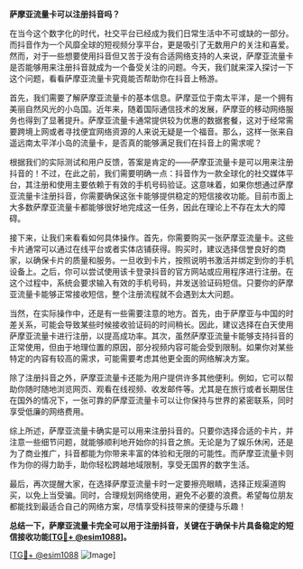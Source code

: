 **萨摩亚流量卡可以注册抖音吗？**

在当今这个数字化的时代，社交平台已经成为我们日常生活中不可或缺的一部分。而抖音作为一个风靡全球的短视频分享平台，更是吸引了无数用户的关注和喜爱。然而，对于一些想要使用抖音但又苦于没有合适网络支持的人来说，萨摩亚流量卡是否能够用来注册抖音就成为一个备受关注的问题。今天，我们就来深入探讨一下这个问题，看看萨摩亚流量卡究竟能否帮助你在抖音上畅游。

首先，我们需要了解萨摩亚流量卡的基本信息。萨摩亚位于南太平洋，是一个拥有美丽自然风光的小岛国。近年来，随着国际通信技术的发展，萨摩亚的移动网络服务也得到了显著提升。萨摩亚流量卡通常提供较为优惠的数据套餐，这对于经常需要跨境上网或者寻找便宜网络资源的人来说无疑是一个福音。那么，这样一张来自遥远南太平洋小岛的流量卡，是否真的能够满足我们在抖音上的需求呢？

根据我们的实际测试和用户反馈，答案是肯定的——萨摩亚流量卡是可以用来注册抖音的！不过，在此之前，我们需要明确一点：抖音作为一款全球化的社交媒体平台，其注册和使用主要依赖于有效的手机号码验证。这意味着，如果你想通过萨摩亚流量卡注册抖音，你需要确保这张卡能够提供稳定的短信接收功能。目前市面上大多数萨摩亚流量卡都能够很好地完成这一任务，因此在理论上不存在太大的障碍。

接下来，让我们来看看如何具体操作。首先，你需要购买一张萨摩亚流量卡。这些卡片通常可以通过在线平台或者实体店铺获得。购买时，建议选择信誉良好的商家，以确保卡片的质量和服务。一旦收到卡片，按照说明书激活并绑定到你的手机设备上。之后，你可以尝试使用该卡登录抖音的官方网站或应用程序进行注册。在这个过程中，系统会要求输入有效的手机号码，并发送验证码短信。只要你的萨摩亚流量卡能够正常接收短信，整个注册流程就不会遇到太大问题。

当然，在实际操作中，还是有一些需要注意的地方。首先，由于萨摩亚与中国的时差关系，可能会导致某些时候接收验证码的时间稍长。因此，建议选择在白天使用萨摩亚流量卡进行注册，以提高成功率。其次，虽然萨摩亚流量卡能够支持抖音的正常使用，但由于地理位置的原因，部分视频内容可能会受到限制。如果你对某些特定的内容有较高的需求，可能需要考虑其他更全面的网络解决方案。

除了注册抖音之外，萨摩亚流量卡还能为用户提供许多其他便利。例如，它可以帮助你随时随地浏览网页、观看在线视频、收发邮件等。尤其是在旅行或者长期居住在国外的情况下，一张可靠的萨摩亚流量卡可以让你保持与世界的紧密联系，同时享受低廉的网络费用。

综上所述，萨摩亚流量卡确实是可以用来注册抖音的。只要你选择合适的卡片，并注意一些细节问题，就能够顺利地开始你的抖音之旅。无论是为了娱乐休闲，还是为了商业推广，抖音都能为你带来丰富的体验和无限的可能性。而萨摩亚流量卡则作为你的得力助手，助你轻松跨越地域限制，享受无国界的数字生活。

最后，再次提醒大家，在选择萨摩亚流量卡时一定要擦亮眼睛，选择正规渠道购买，以免上当受骗。同时，合理规划网络使用，避免不必要的浪费。希望每位朋友都能找到最适合自己的网络方案，尽情享受科技带来的便捷与乐趣！

**总结一下，萨摩亚流量卡完全可以用于注册抖音，关键在于确保卡片具备稳定的短信接收功能[[TG💪+ @esim1088](https://t.me/s/esim1088)]。**

[[TG💪+ @esim1088](https://t.me/s/esim1088) ![Image](https://i.postimg.cc/4NQfJmqS/Snipaste-2025-05-13-00-14-12.png)]